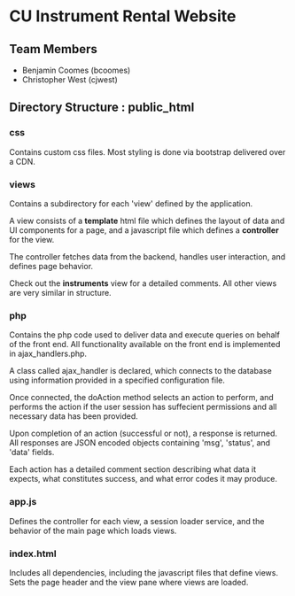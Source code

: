 # CU Instrument Rental Website
## Team Members
* Benjamin Coomes (bcoomes)
* Christopher West (cjwest)

## Directory Structure : public_html

### css
Contains custom css files. Most styling is done via bootstrap delivered over a CDN.

### views
Contains a subdirectory for each 'view' defined by the application.  
  
 A view consists of a **template** html file which defines the layout of data and UI components for a page, and a javascript file which defines a **controller** for the view.  

 The controller fetches data from the backend, handles user interaction, and defines page behavior.  

 Check out the **instruments** view for a detailed comments. All other views are very similar in structure. 

### php
Contains the php code used to deliver data and execute queries on behalf of the front end. All functionality available on the front end is implemented in ajax_handlers.php.  

A class called ajax_handler is declared, which connects to the database using information provided in a specified configuration file.  
  

Once connected, the doAction method selects an action to perform, and performs the action if the user session has suffecient permissions and all necessary data has been provided. 

Upon completion of an action (successful or not), a response is returned. All responses are JSON encoded objects containing 'msg', 'status', and 'data' fields.  
  
Each action has a detailed comment section describing what data it expects, what constitutes success, and what error codes it may produce.


### app.js
Defines the controller for each view, a session loader service, and the behavior of the main page which loads views.

### index.html
Includes all dependencies, including the javascript files that define views. Sets the page header and the view pane where views are loaded.